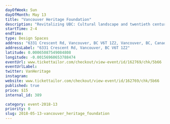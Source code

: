 ```yaml
---
dayOfWeek: Sun
dayOfMonth: May 13
title: "Vancouver Heritage Foundation"
description: "Revitalizing UBC: Cultural landscape and twentieth century design legacies.<br> <br> The University of British Columbia offers a rich design legacy to explore. More than that, the buildings and landscapes reflect key society forces that have historically shaped the place, including a significant collection of Mid-century Modern buildings that introduced fresh ideas on education and design.  As the campus continues to grow and evolve, UBC Campus and Community Planning has sought to understand the campus as a cultural landscape so that each rehabilitation project and new development contributes to this sense of place.<br> <br> Tour leaders Gerry McGeough, UBC University Architect, and Karen Russell, Manager, Development Services, will discuss these forces and themes that have shaped the campus over time, how these are informing current planning, and lessons learned as UBC seeks to apply emergent “values based” heritage conservation practices. We will learn about the history and development of key sites and buildings along the route, their design and the architects that conceived them, and how they fit into the bigger picture of the UBC campus.<br> <br> This walking tour is taking place in conjunction with Vancouver Design Week – Vancouver’s official interdisciplinary design festival."
startTime: 2-4
endTime: 
type: Design Spaces
address: "6331 Crescent Rd, Vancouver, BC V6T 1Z2, Vancouver, BC, Canada"
addressLabel: "6331 Crescent Rd, Vancouver, BC V6T 1Z2"
latitude: 0.00065087549084808
longitude: -0.00156960653788474
eventUrl: www.tickettailor.com/checkout/view-event/id/162769/chk/5b66
eventUrlLabel: 
twitter: VanHeritage
instagram: 
website: www.tickettailor.com/checkout/view-event/id/162769/chk/5b66
published: true
price: $15
internal_id: 389

category: event-2018-13
priority: 0
slug: 2018-05-13-vancouver_heritage_foundation
---
```

